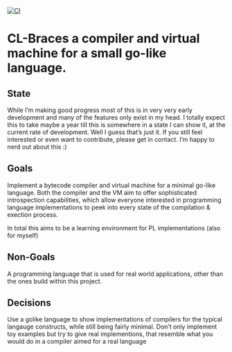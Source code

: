 [![CI](https://github.com/certainty/cl-braces/actions/workflows/ci.yml/badge.svg)](https://github.com/certainty/cl-braces/actions/workflows/ci.yml)

# CL-Braces a compiler and virtual machine for a small go-like language.

## State

While I’m making good progress most of this is in very very early development and many of the features only exist in my head. I totally expect this to take maybe a year till this is somewhere in a state I can show it, at the current rate of development. Well I guess that’s just it. If you still feel interested or even want to contribute, please get in contact. I’m happy to nerd out about this :)

## Goals

Implement a bytecode compiler and virtual machine for a minimal go-like language. Both the compiler and the VM aim to offer sophisticated introspection capabilities, which allow everyone interested in programming language implementations to peek into every state of the compilation & exection process.

In total this aims to be a learning environment for PL implementations (also for myself)

## Non-Goals

A programming language that is used for real world applications, other than the ones build within this project.

## Decisions

Use a golike language to show implementations of compilers for the typical langauge constructs, while still being fairly minimal.
Don’t only implement toy examples but try to give real implementions, that resemble what you would do in a compiler aimed for a real language
